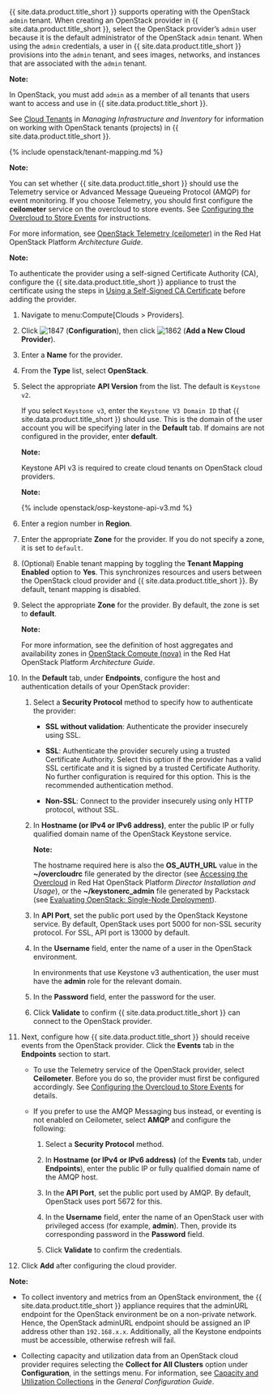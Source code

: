 {{ site.data.product.title_short }} supports operating with the OpenStack `admin` tenant.
When creating an OpenStack provider in {{ site.data.product.title_short }}, select the
OpenStack provider’s `admin` user because it is the default
administrator of the OpenStack `admin` tenant. When using the `admin`
credentials, a user in {{ site.data.product.title_short }} provisions into the `admin`
tenant, and sees images, networks, and instances that are associated
with the `admin` tenant.

**Note:**

In OpenStack, you must add `admin` as a member of all tenants that users want to access and use in {{ site.data.product.title_short }}.

See [Cloud Tenants](../managing_infrastructure_and_inventory/index.html#cloud-tenants) in *Managing Infrastructure and Inventory* for information on working with OpenStack tenants (projects) in {{ site.data.product.title_short }}.

{% include openstack/tenant-mapping.md %}

**Note:**

You can set whether {{ site.data.product.title_short }} should use the Telemetry service or Advanced Message Queueing Protocol (AMQP) for event monitoring. If you choose Telemetry, you should first configure the **ceilometer** service on the overcloud to store events. See [Configuring the Overcloud to Store Events](../managing_providers/index.html#configuring-the-overcloud-to-store-events) for instructions.

For more information, see <a href="https://access.redhat.com/documentation/en-us/red_hat_openstack_platform/11/html/architecture_guide/components#comp-telemetry" target="_blank">OpenStack Telemetry
(ceilometer)</a> in the Red Hat OpenStack Platform *Architecture Guide*.

**Note:**

To authenticate the provider using a self-signed Certificate Authority (CA), configure the {{ site.data.product.title_short }} appliance to trust the certificate using the steps in [Using a Self-Signed CA Certificate](#app-self_signed_CA) before adding the provider.

1.  Navigate to menu:Compute\[Clouds \> Providers\].

2.  Click ![1847](../images/1847.png) (**Configuration**), then click
    ![1862](../images/1862.png) (**Add a New Cloud Provider**).

3.  Enter a **Name** for the provider.

4.  From the **Type** list, select **OpenStack**.

5.  Select the appropriate **API Version** from the list. The default is
    `Keystone v2`.

    If you select `Keystone v3`, enter the `Keystone V3 Domain ID` that
    {{ site.data.product.title_short }} should use. This is the domain of the user account
    you will be specifying later in the **Default** tab. If domains are
    not configured in the provider, enter **default**.

    **Note:**

    Keystone API v3 is required to create cloud tenants on OpenStack
    cloud providers.

    **Note:**

    {% include openstack/osp-keystone-api-v3.md %}

6.  Enter a region number in **Region**.

7.  Enter the appropriate **Zone** for the provider. If you do not
    specify a zone, it is set to `default`.

8.  (Optional) Enable tenant mapping by toggling the **Tenant Mapping
    Enabled** option to **Yes**. This synchronizes resources and users
    between the OpenStack cloud provider and {{ site.data.product.title_short }}. By
    default, tenant mapping is disabled.

9.  Select the appropriate **Zone** for the provider. By default, the
    zone is set to **default**.

    **Note:**

    For more information, see the definition of host aggregates and availability zones in [OpenStack Compute (nova)](https://access.redhat.com/documentation/en-us/red_hat_openstack_platform/11/html/architecture_guide/components#comp-compute) in the Red Hat OpenStack Platform *Architecture Guide*.

10. In the **Default** tab, under **Endpoints**, configure the host and authentication details of your OpenStack provider:

    1.  Select a **Security Protocol** method to specify how to authenticate the provider:

          - **SSL without validation**: Authenticate the provider insecurely using SSL.

          - **SSL**: Authenticate the provider securely using a trusted Certificate Authority. Select this option if the provider has a valid SSL certificate and it is signed by a trusted
            Certificate Authority. No further configuration is required for this option. This is the recommended authentication
            method.

          - **Non-SSL**: Connect to the provider insecurely using only
            HTTP protocol, without SSL.

    2.  In **Hostname (or IPv4 or IPv6 address)**, enter the public IP
        or fully qualified domain name of the OpenStack Keystone
        service.

        **Note:**

        The hostname required here is also the **OS\_AUTH\_URL** value in the **\~/overcloudrc** file generated by the director (see [Accessing the Overcloud](https://access.redhat.com/documentation/en-us/red_hat_openstack_platform/11/html-single/director_installation_and_usage/#sect-Accessing_the_Overcloud) in Red Hat OpenStack Platform *Director Installation and Usage*), or the **\~/keystonerc\_admin** file generated by Packstack (see [Evaluating OpenStack: Single-Node Deployment](https://access.redhat.com/articles/1127153)).

    3.  In **API Port**, set the public port used by the OpenStack
        Keystone service. By default, OpenStack uses port 5000 for
        non-SSL security protocol. For SSL, API port is 13000 by
        default.

    4.  In the **Username** field, enter the name of a user in the
        OpenStack environment.

        <div class="important">

        In environments that use Keystone v3 authentication, the user
        must have the **admin** role for the relevant domain.

        </div>

    5.  In the **Password** field, enter the password for the user.

    6.  Click **Validate** to confirm {{ site.data.product.title_short }} can connect to the
        OpenStack provider.

11. Next, configure how {{ site.data.product.title_short }} should receive events from the
    OpenStack provider. Click the **Events** tab in the **Endpoints**
    section to start.

      - To use the Telemetry service of the OpenStack provider, select **Ceilometer**. Before you do so, the provider must first be configured accordingly. See [Configuring the Overcloud to Store Events](../managing_providers/index.html#configuring-the-overcloud-to-store-events) for details.

      - If you prefer to use the AMQP Messaging bus instead, or eventing
        is not enabled on Ceilometer, select **AMQP** and configure the
        following:

        1.  Select a **Security Protocol** method.

        2.  In **Hostname (or IPv4 or IPv6 address)** (of the **Events**
            tab, under **Endpoints**), enter the public IP or fully
            qualified domain name of the AMQP host.

        3.  In the **API Port**, set the public port used by AMQP. By
            default, OpenStack uses port 5672 for this.

        4.  In the **Username** field, enter the name of an OpenStack
            user with privileged access (for example, **admin**). Then,
            provide its corresponding password in the **Password**
            field.

        5.  Click **Validate** to confirm the credentials.

12. Click **Add** after configuring the cloud provider.

**Note:**

  - To collect inventory and metrics from an OpenStack environment, the
    {{ site.data.product.title_short }} appliance requires that the adminURL endpoint for
    the OpenStack environment be on a non-private network. Hence, the
    OpenStack adminURL endpoint should be assigned an IP address other
    than `192.168.x.x`. Additionally, all the Keystone endpoints must be
    accessible, otherwise refresh will fail.

  - Collecting capacity and utilization data from an OpenStack cloud provider requires selecting the **Collect for All Clusters** option under **Configuration**, in the settings menu. For information, see [Capacity and Utilization Collections](../general_configuration/index.html#capacity-and-utilization-collection) in the *General Configuration Guide*.
